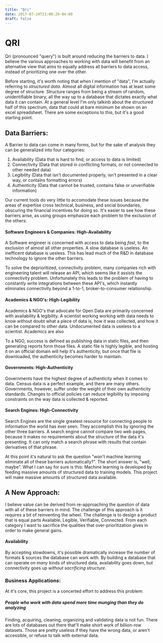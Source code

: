 ```yaml
---
title: "Qri"
date: 2017-07-24T23:00:29-04:00
draft: false
---
```


# QRI

Qri (pronounced "query") is built around reducing the barriers to data. I believe the various approaches to working with data will benefit from an alternative view that aims to equally address all barriers to data access, instead of prioritizing one over the other.

Before starting, it's worth noting that when I mention of "data", I'm actually referring to *structured data*. Almost all digital information has at least some degree of structure. Structure ranges from being a stream of random, unidentifiable binary, all the way up to a database that dictates exactly what data it can contain. At a general level I'm only talkinb about the structured half of this spectrum, data that could at bare minimum be shown on an excel spreadsheet. There are some exceptions to this, but it's a good starting point.

## Data Barriers:
A Barrier to data can come in many forms, but for the sake of analysis they can be generalized into four categories:

1. Availability (Data that is hard to find, or access to data is limited)
2. Connectivity (Data that stored in conflicting formats, or not connected to other needed data)
3. Legibility (Data that isn't documented properly, isn't presented in a clear way, or contains formatting errors)
4. Authenticity (Data that cannot be trusted, contains false or unverifiable information)

Our current tools do very little to accomodate these issues because the areas of expertise cross technical, business, and social boundaries, obscuring the financial incentives for doing so. It's easier to see how these barriers arise, as using groups emphasize each problem to the exclusion of the others:

#### Software Engineers & Companies: High-Availability
A Software engineer is concerned with access to data being *fast*, to the exclusion of almost all other properties. A slow database is useless. An inefficent database is uesless. This has lead much of the R&D in database technology to ignore the other barriers.

To solve the deprioritized, connectivity problem, many companies rich with engineering talent will release an API, which seems like it assists the connectivity problem. Unfortunately this leads to the problem of having to constantly write integrations between these API's, which instantly eliminates connectivity beyond a 1-to-1, broker-to-consumer relationship.

#### Academics & NGO's: High-Legibility
Academics & NGO's that advocate for Open Data are primarily concerned with availability & legibility. A scientist working working with data needs to know without doubt what a piece of data is, how it was collected, and how it can be compared to other data. Undocumented data is useless to a scientist. Academics are also

To a NGO, success is defined as publishing data in static files, and then generating reports form those files. A static file is highly legible, and hosting it on an official domain will help it's authenticity, but once that file is downloaded, the authenticity becomes harder to maintain.

#### Governments: High-Authenticity
Governments have the highest degree of authenticity when it comes to data. Census data is a perfect example, and there are many others. Governments, however, suffer under the weight of their own authenticity standards. Changes to official policies can reduce legibility by imposing constraints on the way data is collected & reported.

#### Search Engines: High-Connectivity
Search Engines are the single greatest resource for connecting people to information the world has ever seen. They accomplish this by ignoring the other three barriers. A search engine cannot compare two web pages, because it makes no requirements about the *structure* of the data it's presenting. It can only match a search phrase with results that contain derivatives of that phrase.

At this point it's natural to ask the question "won't machine learning eliminate all of these barriers automatically?". The short answer is, "well, maybe". What I can say for sure is this: Machine learning is developed by feeding massive amounts of structured data to training models. This project will make massive amounts of structured data available.

## A New Approach:
I believe value can be derived from re-approaching the question of data with all of these barriers in mind. The challenge of this approach is it requires a bit of reinventing the wheel. The challenge is to design a product that is equal parts Available, Legible, Verifiable, Connected. From each category I want to sacrifice the qualities that over-prioritization gives in order to make general gains.


#### Availability
By accepting slowdowns, it's possible dramatically increase the number of formats & sources the database can work with. By building a database that can operate on *many* kinds of structured data, availability goes down, but connectivity goes up *without sacrificing structure*.


### Business Applications:

At it's core, this project is a concerted effort to address this problem:
##### People who work with data spend more time *munging* than they do *analyzing*

Finding, acquiring, cleaning, organizing and validating data is not fun. There are lots of databases out there that'll make short work of billion-row datasets. Those are pretty useless if they have the wrong data, or aren't accessible, or refuse to talk with external data.
